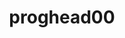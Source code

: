 ---
title: proghead00
github: https://github.com/proghead00
mode: dark
transition: 1s
score: 74.7
archetype:
- Little Bit of Everything
---